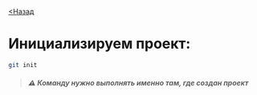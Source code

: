 [<Назад](/readme.md)

# Инициализируем проект:

```bash
git init
```

> ##### ⚠️ _Команду нужно выполнять именно там, где создан проект_ 